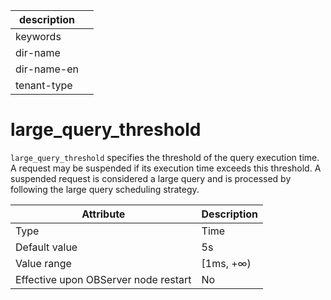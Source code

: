 |description||
|---|---|
|keywords||
|dir-name||
|dir-name-en||
|tenant-type||

# large_query_threshold

`large_query_threshold` specifies the threshold of the query execution time. A request may be suspended if its execution time exceeds this threshold. A suspended request is considered a large query and is processed by following the large query scheduling strategy.


| **Attribute** | **Description** |
|------------------|------------|
| Type | Time |
| Default value | 5s |
| Value range | \[1ms, +∞) |
| Effective upon OBServer node restart | No |




